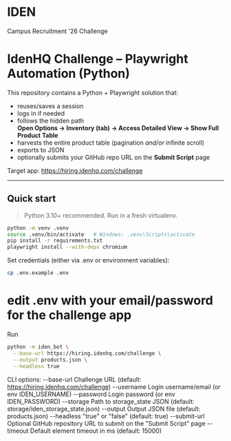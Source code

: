 # IDEN
Campus Recruitment '26 Challenge 

# IdenHQ Challenge – Playwright Automation (Python)

This repository contains a Python + Playwright solution that:

- reuses/saves a session
- logs in if needed
- follows the hidden path  
  **Open Options → Inventory (tab) → Access Detailed View → Show Full Product Table**
- harvests the entire product table (pagination *and/or* infinite scroll)
- exports to JSON
- optionally submits your GitHub repo URL on the **Submit Script** page

Target app: https://hiring.idenhq.com/challenge

---

## Quick start

> Python 3.10+ recommended. Run in a fresh virtualenv.

```bash
python -m venv .venv
source .venv/bin/activate   # Windows: .venv\Scripts\activate
pip install -r requirements.txt
playwright install --with-deps chromium
```

Set credentials (either via .env or environment variables):
```bash
cp .env.example .env
```
# edit .env with your email/password for the challenge app

Run
```bash
python -m iden_bot \
  --base-url https://hiring.idenhq.com/challenge \
  --output products.json \
  --headless true
```

CLI options:
--base-url     Challenge URL (default: https://hiring.idenhq.com/challenge)
--username     Login username/email (or env IDEN_USERNAME)
--password     Login password (or env IDEN_PASSWORD)
--storage      Path to storage_state JSON (default: storage/iden_storage_state.json)
--output       Output JSON file (default: products.json)
--headless     "true" or "false" (default: true)
--submit-url   Optional GitHub repository URL to submit on the "Submit Script" page
--timeout      Default element timeout in ms (default: 15000)




